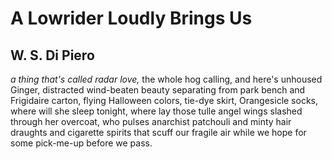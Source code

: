 # A Lowrider Loudly Brings Us
## W. S. Di Piero
_a thing that's called radar love,_
the whole hog calling,
and here's unhoused Ginger,
distracted wind-beaten beauty
separating from park bench
and Frigidaire carton,
flying Halloween colors,
tie-dye skirt, Orangesicle socks,
where will she sleep tonight,
where lay those tulle angel wings
slashed through her overcoat,
who pulses anarchist patchouli
and minty hair draughts
and cigarette spirits that scuff
our fragile air while we hope for
some pick-me-up before we pass.
